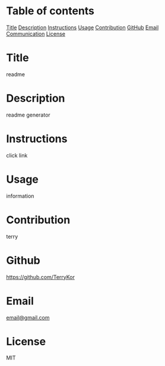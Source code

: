 # Table of contents

[Title](#title)
   [Description](#description)
   [Instructions](#instruction)
   [Usage](#usage)
   [Contribution](#contribution)
   [GitHub](#github)
   [Email](#email)
   [Communication](#communication)
    [License](#licence)

# Title
   readme
   
   # Description
   readme generator

   # Instructions 
   click link

   # Usage
   information

   # Contribution
   terry

   # Github
   https://github.com/TerryKor

   # Email
   email@gmail.com

   # License
   MIT

   